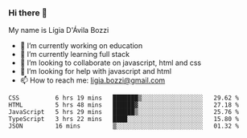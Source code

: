 ### Hi there 👋

My name is Lígia D'Ávila Bozzi

- 🔭 I’m currently working on education
- 🌱 I’m currently learning full stack
- 👯 I’m looking to collaborate on javascript, html and css
- 🤔 I’m looking for help with javascript and html
- 📫 How to reach me: ligia.bozzi@gmail.com

<!--START_SECTION:waka-->
```text
CSS          6 hrs 19 mins   ███████▒░░░░░░░░░░░░░░░░░   29.62 % 
HTML         5 hrs 48 mins   ██████▓░░░░░░░░░░░░░░░░░░   27.18 % 
JavaScript   5 hrs 29 mins   ██████▒░░░░░░░░░░░░░░░░░░   25.76 % 
TypeScript   3 hrs 22 mins   ████░░░░░░░░░░░░░░░░░░░░░   15.80 % 
JSON         16 mins         ▒░░░░░░░░░░░░░░░░░░░░░░░░   01.32 % 
```
<!--END_SECTION:waka-->

<!--
**ligiadavilabozzi/ligiadavilabozzi** is a ✨ _special_ ✨ repository because its `README.md` (this file) appears on your GitHub profile.
-->


